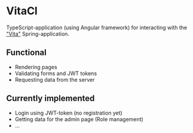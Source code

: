 # VitaCl

TypeScript-application (using Angular framework) for interacting with the ["Vita"](https://github.com/SvSergeyev/vita) Spring-application.

## Functional
  * Rendering pages
  * Validating forms and JWT tokens
  * Requesting data from the server

## Currently implemented
  * Login using JWT-token (no registration yet)
  * Getting data for the admin page (Role management)
  *  ...
